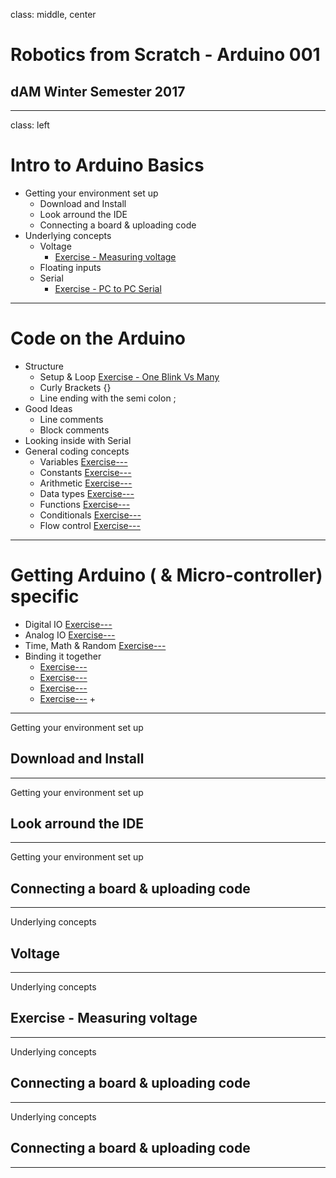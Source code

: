 
class: middle, center

# Robotics from Scratch - Arduino 001
## dAM Winter Semester 2017

---

class: left

# Intro to Arduino Basics
+ Getting your environment set up
  + Download and Install
  + Look arround the IDE
  + Connecting a board & uploading code
+ Underlying concepts
  + Voltage
    + [Exercise - Measuring voltage](#exercise---measuring-voltage)
  + Floating inputs
  + Serial
    + [Exercise - PC to PC Serial](#exercise---pc2pc-serial)
---

# Code on the Arduino
  + Structure
    + Setup & Loop [Exercise - One Blink Vs Many](#exercise---oneblink)
    + Curly Brackets {}
    + Line ending with the semi colon ;
  + Good Ideas
    + Line comments
    + Block comments
  + Looking inside with Serial
  + General coding concepts
    + Variables [Exercise---](#exercise)
    + Constants [Exercise---](#exercise)
    + Arithmetic [Exercise---](#exercise)
    + Data types [Exercise---](#exercise)
    + Functions [Exercise---](#exercise)
    + Conditionals [Exercise---](#exercise)
    + Flow control [Exercise---](#exercise)

---

# Getting Arduino ( & Micro-controller) specific
  + Digital IO [Exercise---](#ex)
  + Analog IO [Exercise---](#ex)
  + Time, Math & Random [Exercise---](#ex)
+ Binding it together
  + [Exercise---](#ex)
  + [Exercise---](#ex)
  + [Exercise---](#ex)
  + [Exercise---](#ex)
    +


---

Getting your environment set up
## Download and Install

---

Getting your environment set up
## Look arround the IDE

---

Getting your environment set up
## Connecting a board & uploading code

---

Underlying concepts
## Voltage

---

Underlying concepts
## [](#exercise-measuring-voltage)Exercise - Measuring voltage


---

Underlying concepts
## Connecting a board & uploading code

---

Underlying concepts
## Connecting a board & uploading code

---

